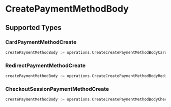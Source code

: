 # CreatePaymentMethodBody


## Supported Types

### CardPaymentMethodCreate

```go
createPaymentMethodBody := operations.CreateCreatePaymentMethodBodyCardPaymentMethodCreate(components.CardPaymentMethodCreate{/* values here */})
```

### RedirectPaymentMethodCreate

```go
createPaymentMethodBody := operations.CreateCreatePaymentMethodBodyRedirectPaymentMethodCreate(components.RedirectPaymentMethodCreate{/* values here */})
```

### CheckoutSessionPaymentMethodCreate

```go
createPaymentMethodBody := operations.CreateCreatePaymentMethodBodyCheckoutSessionPaymentMethodCreate(components.CheckoutSessionPaymentMethodCreate{/* values here */})
```

